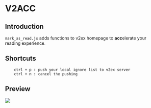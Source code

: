 # V2ACC

## Introduction 
`mark_as_read.js` adds functions to v2ex homepage to **acc**elerate your reading experience. 

## Shortcuts
```
    ctrl + p : push your local ignore list to v2ex server 
    ctrl + n : cancel the pushing
```
## Preview 
![](http://i.giphy.com/l0He3MMe4th5komNG.gif)